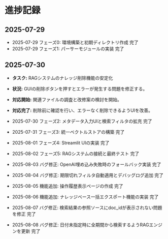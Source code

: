# 進捗記録

## 2025-07-29

- 2025-07-29 フェーズ0: 環境構築と初期ディレクトリ作成 完了
- 2025-07-29 フェーズ1: パーサーモジュールの実装 完了

## 2025-07-30

- **タスク:** RAGシステムのナレッジ削除機能の安定化
- **状況:** GUIの削除ボタンを押すとエラーが発生する問題を修正する。
- **対応開始:** 関連ファイルの調査と改修案の検討を開始。
- **対応完了:** 削除前に確認を行い、エラーなく削除できるようUIを改善。
- 2025-07-30 フェーズ2: メタデータ入力UIと検索フィルタの拡充 完了

- 2025-07-31 フェーズ3: 統一ベクトルストアの構築 完了
- 2025-08-01 フェーズ4: Streamlit UIの実装 完了
- 2025-08-02 フェーズ5: RAGシステムの接続と最終テスト 完了
- 2025-08-03 バグ修正: OpenAI埋め込み失敗時のフォールバック実装 完了

- 2025-08-04 バグ修正: 期限切れフィルタ自動適用とデバッグログ追加 完了
- 2025-08-05 機能追加: 操作履歴表示ページの作成 完了
- 2025-08-06 機能追加: ナレッジベース一括エクスポート機能の実装 完了
- 2025-08-07 バグ修正: 検索結果の参照ソースにdoc_idが表示されない問題を修正 完了
- 2025-08-08 バグ修正: 日付未指定時に全期間から検索するようRAGエンジンを更新 完了
